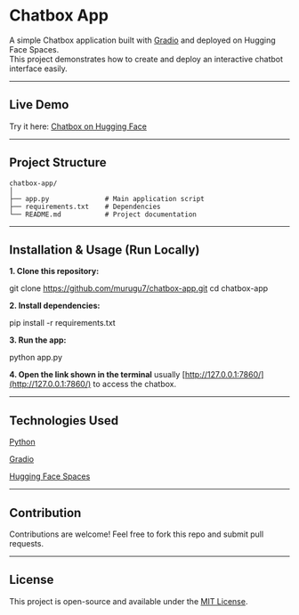 # Chatbox App

A simple Chatbox application built with [Gradio](https://gradio.app/) and deployed on Hugging Face Spaces.  
This project demonstrates how to create and deploy an interactive chatbot interface easily.

---

## Live Demo
Try it here: [Chatbox on Hugging Face](https://huggingface.co/spaces/TSM7/chatfrench)

---

## Project Structure

```
chatbox-app/
│
├── app.py              # Main application script
├── requirements.txt    # Dependencies
└── README.md           # Project documentation
```

---

## Installation & Usage (Run Locally)

**1. Clone this repository:**
 
   git clone https://github.com/murugu7/chatbox-app.git
   cd chatbox-app

**2. Install dependencies:**

   pip install -r requirements.txt

**3. Run the app:**

   python app.py

**4. Open the link shown in the terminal** usually [http://127.0.0.1:7860/](http://127.0.0.1:7860/) to access the chatbox.

---

## Technologies Used

[Python](https://www.python.org/)

[Gradio](https://gradio.app/)

[Hugging Face Spaces](https://huggingface.co/spaces)

---

## Contribution

Contributions are welcome! Feel free to fork this repo and submit pull requests.

---

## License

This project is open-source and available under the [MIT License](https://opensource.org/licenses/MIT).







